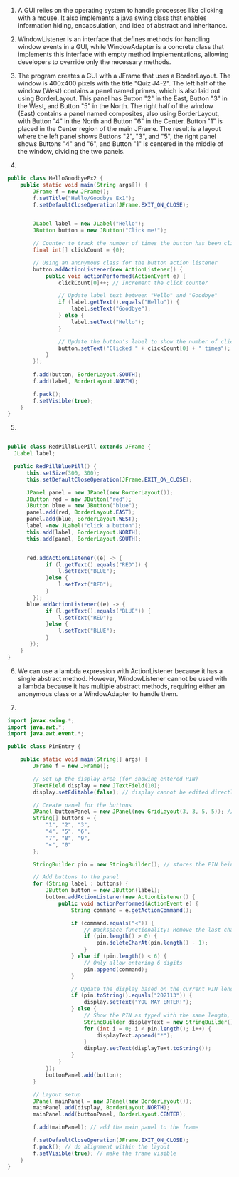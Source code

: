 1. A GUI relies on the operating system to handle processes like clicking with a mouse. It also implements a java swing class that enables information hiding, encapsulation, and idea of abstract and inheritance.

2. WindowListener is an interface that defines methods for handling window events in a GUI, while WindowAdapter is a concrete class that implements this interface with empty method implementations, allowing developers to override only the necessary methods.

3. The program creates a GUI with a JFrame that uses a BorderLayout. The window is 400x400 pixels with the title "Quiz J4-2". The left half of the window (West) contains a panel named primes, which is also laid out using BorderLayout. This panel has Button "2" in the East, Button "3" in the West, and Button "5" in the North. The right half of the window (East) contains a panel named composites, also using BorderLayout, with Button "4" in the North and Button "6" in the Center. Button "1" is placed in the Center region of the main JFrame. The result is a layout where the left panel shows Buttons "2", "3", and "5", the right panel shows Buttons "4" and "6", and Button "1" is centered in the middle of the window, dividing the two panels.

4.
```java
public class HelloGoodbyeEx2 {
    public static void main(String args[]) {
        JFrame f = new JFrame();
        f.setTitle("Hello/Goodbye Ex1");
        f.setDefaultCloseOperation(JFrame.EXIT_ON_CLOSE);


        JLabel label = new JLabel("Hello");
        JButton button = new JButton("Click me!");

        // Counter to track the number of times the button has been clicked
        final int[] clickCount = {0};

        // Using an anonymous class for the button action listener
        button.addActionListener(new ActionListener() {
            public void actionPerformed(ActionEvent e) {
                clickCount[0]++; // Increment the click counter

                // Update label text between "Hello" and "Goodbye"
                if (label.getText().equals("Hello")) {
                    label.setText("Goodbye");
                } else {
                    label.setText("Hello");
                }

                // Update the button's label to show the number of clicks
                button.setText("Clicked " + clickCount[0] + " times");
            }
        });
        
        f.add(button, BorderLayout.SOUTH);
        f.add(label, BorderLayout.NORTH);

        f.pack();
        f.setVisible(true);
    }
}
```
5.
```java

public class RedPillBluePill extends JFrame {
  JLabel label;

  public RedPillBluePill() {
      this.setSize(300, 300);
      this.setDefaultCloseOperation(JFrame.EXIT_ON_CLOSE);

      JPanel panel = new JPanel(new BorderLayout());        
      JButton red = new JButton("red");
      JButton blue = new JButton("blue");
      panel.add(red, BorderLayout.EAST);
      panel.add(blue, BorderLayout.WEST);
      label =new JLabel("click a button");
      this.add(label, BorderLayout.NORTH);
      this.add(panel, BorderLayout.SOUTH);


      red.addActionListener((e) -> {
            if (l.getText().equals("RED")) {
                l.setText("BLUE");
            }else {
                l.setText("RED");
            }
        });
      blue.addActionListener((e) -> {
            if (l.getText().equals("BLUE")) {
                l.setText("RED");
            }else {
                l.setText("BLUE");
            }
       });
    }
}
```
6. We can use a lambda expression with ActionListener because it has a single abstract method. However, WindowListener cannot be used with a lambda because it has multiple abstract methods, requiring either an anonymous class or a WindowAdapter to handle them.

7.
```java
import javax.swing.*;
import java.awt.*;
import java.awt.event.*;

public class PinEntry {

    public static void main(String[] args) {
        JFrame f = new JFrame();

        // Set up the display area (for showing entered PIN)
        JTextField display = new JTextField(10);
        display.setEditable(false); // display cannot be edited directly

        // Create panel for the buttons
        JPanel buttonPanel = new JPanel(new GridLayout(3, 3, 5, 5)); // 3x3 grid for buttons
        String[] buttons = {
            "1", "2", "3", 
            "4", "5", "6", 
            "7", "8", "9", 
            "<", "0"
        };

        StringBuilder pin = new StringBuilder(); // stores the PIN being entered

        // Add buttons to the panel
        for (String label : buttons) {
            JButton button = new JButton(label);
            button.addActionListener(new ActionListener() {
                public void actionPerformed(ActionEvent e) {
                    String command = e.getActionCommand();

                    if (command.equals("<")) {
                        // Backspace functionality: Remove the last character from pin if there is one
                        if (pin.length() > 0) {
                            pin.deleteCharAt(pin.length() - 1);
                        }
                    } else if (pin.length() < 6) {
                        // Only allow entering 6 digits
                        pin.append(command);
                    }

                    // Update the display based on the current PIN length
                    if (pin.toString().equals("202113")) {
                        display.setText("YOU MAY ENTER!");
                    } else {
                        // Show the PIN as typed with the same length, replace digits with asterisks (*)
                        StringBuilder displayText = new StringBuilder();
                        for (int i = 0; i < pin.length(); i++) {
                            displayText.append("*");
                        }
                        display.setText(displayText.toString());
                    }
                }
            });
            buttonPanel.add(button);
        }

        // Layout setup
        JPanel mainPanel = new JPanel(new BorderLayout());
        mainPanel.add(display, BorderLayout.NORTH);
        mainPanel.add(buttonPanel, BorderLayout.CENTER);

        f.add(mainPanel); // add the main panel to the frame

        f.setDefaultCloseOperation(JFrame.EXIT_ON_CLOSE);
        f.pack(); // do alignment within the layout
        f.setVisible(true); // make the frame visible
    }
}

```
